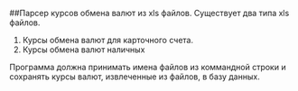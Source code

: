 ##Парсер курсов обмена валют из xls файлов.
Существует два типа xls файлов. 

1. Курсы обмена валют для карточного счета.
2. Курсы обмена валют наличных

Программа должна принимать имена файлов из коммандной строки и сохранять курсы валют, извлеченные из файлов, в базу данных.
